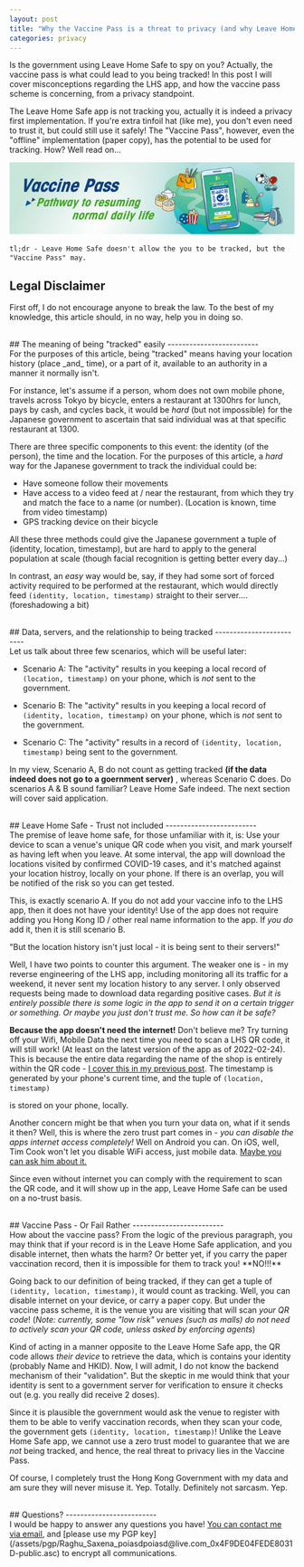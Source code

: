 ```yaml
---
layout: post
title: "Why the Vaccine Pass is a threat to privacy (and why Leave Home Safe isn't)"
categories: privacy
---
```


Is the government using Leave Home Safe to spy on you? Actually, the vaccine pass is what could lead to you being tracked! In this post I will cover misconceptions regarding the LHS app, and how the vaccine pass scheme is concerning, from a privacy standpoint.

The Leave Home Safe app is not tracking you, actually it is indeed a privacy first implementation. If you're extra tinfoil hat (like me), you don't even need to trust it, but could still use it safely! The "Vaccine Pass", however, even the "offline" implementation (paper copy), has the potential to be used for tracking. How? Well read on...

![Vaccine Pass Promo](/assets/images/vax/vp.png)

```
tl;dr - Leave Home Safe doesn't allow the you to be tracked, but the "Vaccine Pass" may.
```

## Legal Disclaimer

First off, I do not encourage anyone to break the law. To the best of my knowledge, this article should, in no way, help you in doing so.

<br />  
## The meaning of being "tracked" easily
-------------------------
<br />
For the purposes of this article, being "tracked" means having your location history (place _and_ time), or a part of it, available to an authority in a manner it normally isn't.

For instance, let's assume if a person, whom does not own mobile phone, travels across Tokyo  by bicycle, enters a restaurant at 1300hrs for lunch, pays by cash, and cycles back, it would be _hard_ (but not impossible) for the Japanese government to ascertain that said individual was at that specific restaurant at 1300. 

There are three specific components to this event: the identity (of the person), the time and the location. For the purposes of this article, a _hard_ way for the Japanese government to track the individual could be:

- Have someone follow their movements
- Have access to a video feed at / near the restaurant, from which they try and match the face to a name (or number). (Location is known, time from video timestamp)
- GPS tracking device on their bicycle

All these three methods could give the Japanese government a tuple of (identity, location, timestamp), but are hard to apply to the general population at scale (though facial recognition is getting better every day...)

In contrast, an _easy_ way would be, say, if they had some sort of forced activity required to be performed at the restaurant, which would directly feed `(identity, location, timestamp)` straight to their server.... (foreshadowing a bit)

<br />  
##  Data, servers, and the relationship to being tracked
-------------------------
<br />
Let us talk about three few scenarios, which will be useful later:

- Scenario A: The "activity" results in you keeping a local record of `(location, timestamp)` on your phone, which is _not_ sent to the government.

- Scenario B: The "activity" results in you keeping a local record of `(identity, location, timestamp)` on your phone, which is _not_ sent to the government.

- Scenario C: The "activity" results in a record of `(identity, location, timestamp)` being sent to the government.


In my view, Scenario A, B do not count as getting tracked **(if the data indeed does not go to a goernment server)** , whereas Scenario C does. Do scenarios A & B sound familiar? Leave Home Safe indeed. The next section will cover said application.

<br />     
## Leave Home Safe - Trust not included
-------------------------
<br />
The premise of leave home safe, for those unfamiliar with it, is: Use your device to scan a venue's unique QR code when you visit, and mark yourself as having left when you leave. At some interval, the app will download the locations visited by confirmed COVID-19 cases, and it's matched against your location histroy, locally on your phone. If there is an overlap, you will be notified of the risk so you can get tested.

This, is exactly scenario A. If you do not add your vaccine info to the LHS app, then it does not have your identity! Use of the app does not require adding you Hong Kong ID / other real name information to the app. If _you do_ add it, then it is still scenario B. 

"But the location history isn't just local - it is being sent to their servers!"

Well, I have two points to counter this argument. The weaker one is - in my reverse engineering of the LHS app, including monitoring all its traffic for a weekend, it never sent my location history to any server. I only observed requests being made to download data regarding positive cases. *But it is entirely possible there is some logic in the app to send it on a certain trigger or something. Or maybe you just don't trust me. So how can it be safe?*

**Because the app doesn't need the internet!** Don't believe me? Try turning off your Wifi, Mobile Data the next time you need to scan a LHS QR code, it will still work! (At least on the latest version of the app as of 2022-02-24). This is because the entire data regarding the name of the shop is entirely within the QR code - [I cover this in my previous post](https://saxrag.com/reversing/2022/02/17/ey.html#so-leave-home-safe). The timestamp is generated by your phone's current time, and the tuple of `(location, timestamp)`

 is stored on your phone, locally. 

Another concern might be that when you turn your data on, what if it sends it then? Well, this is where the zero trust part comes in - *you can disable the apps internet access completely!* Well on Android you can. On iOS, well, Tim Cook won't let you disable WiFi access, just mobile data. <a href="mailto:tcook@apple.com">Maybe you can ask him about it.</a>

Since even without internet you can comply with the requirement to scan the QR code, and it will show up in the app, Leave Home Safe can be used on a no-trust basis.

<br />  
## Vaccine Pass - Or Fail Rather
-------------------------
<br />
How about the vaccine pass? From the logic of the previous paragraph, you may think that if your record is in the Leave Home Safe application, and you disable internet, then whats the harm? Or better yet, if you carry the paper vaccination record, then it is impossible for them to track you! **NO!!!**

Going back to our definition of being tracked, if they can get a tuple of `(identity, location, timestamp)`, it would count as tracking. Well, you can disable internet on your device, or carry a paper copy. But under the vaccine pass scheme, it is the venue you are visiting that will scan _your QR code_! (*Note: currently, some "low risk" venues (such as malls) do not need to actively scan your QR code, unless asked by enforcing agents*)

Kind of acting in a manner opposite to the Leave Home Safe app, the QR code allows *their device* to retrieve the data, which is contains your identity (probably Name and HKID). Now, I will admit, I do not know the backend mechanism of their "validation". But the skeptic in me would think that your identity is sent to a government server for verification to ensure it checks out (e.g. you really did receive 2 doses). 

Since it is plausible the government would ask the venue to register with them to be able to verify vaccination records, when they scan your code, the government gets `(identity, location, timestamp)`! Unlike the Leave Home Safe app, we cannot use a zero trust model to guarantee that we are _not_ being tracked, and hence, the real threat to privacy lies in the Vaccine Pass.

Of course, I completely trust the Hong Kong Government with my data and am sure they will never misuse it. Yep. Totally. Definitely not sarcasm. Yep.

<br />
## Questions?
-------------------------
<br />
I would be happy to answer any questions you have! <a href="mailto:poiasdpoiasd@live.com">You can contact me via email</a>, and [please use my PGP key](/assets/pgp/Raghu_Saxena_poiasdpoiasd@live.com_0x4F9DE04FEDE8031D-public.asc) to encrypt all communications.
